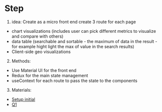# Step

1. idea:
   Create as a micro front end create 3 route for each page

- chart visualizations (includes user can pick different metrics to visualize and compare with others)
- data table (searchable and sortable - the maximum of data in the result - for example hight light the max of value in the search results)
- Client-side geo visualizations

2. Methods:

- Use Material UI for the front end
- Redux for the main state management
- useContext for each route to pass the state to the components

3. Materials:

- [Setup initial](https://github.com/felix-le/react-cacbon-chart)
- [Q1](https://github.com/felix-le/react-mui-minimal-theme-review)
